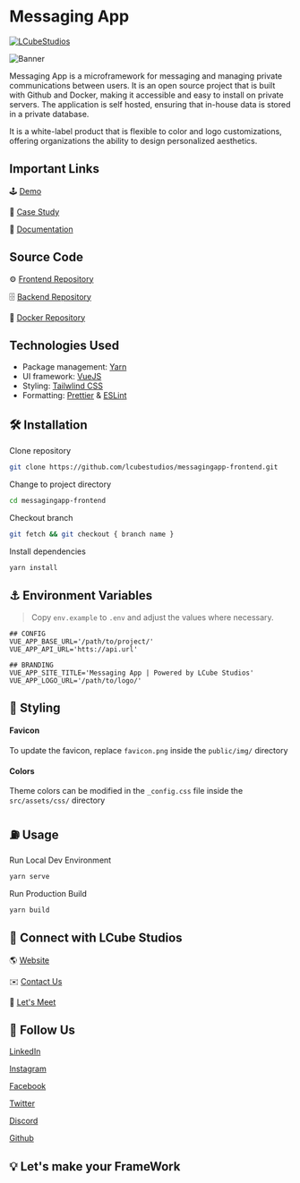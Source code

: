 # Messaging App

[![LCubeStudios](https://badgen.now.sh/badge/Developed%20by/LCube%20Studios/?color=FFCB05)](https://lcubestudios.io)

![Banner](/img/screenshots/banner.png?raw=true "Banner")

Messaging App is a microframework for messaging and managing private communications between users. It is an open source project that is built with Github and Docker, making it accessible and easy to install on private servers. The application is self hosted, ensuring that in-house data is stored in a private database.

It is a white-label product that is flexible to color and logo customizations, offering organizations the ability to design personalized aesthetics.

## Important Links

🕹️ [Demo](https://demo.lcubestudios.io/messagingapp-frontend)

📝 [Case Study](https://lcubestudios.io/work/messaging-app)

📒 [Documentation](/README.md)

## Source Code

⚙️ [Frontend Repository](https://github.com/lcubestudios/messagingapp-frontend)

🗄 ️[Backend Repository](https://github.com/lcubestudios/messagingapp-api)

🐳 [Docker Repository](https://github.com/lcubestudios/messagingapp-docker)

## Technologies Used

- Package management: [Yarn](https://yarnpkg.com/)
- UI framework: [VueJS](https://vuejs.org/)
- Styling: [Tailwlind CSS](https://tailwindcss.com/)
- Formatting: [Prettier](https://prettier.io/) & [ESLint](https://eslint.org/)

## 🛠️ Installation

Clone repository
```sh
git clone https://github.com/lcubestudios/messagingapp-frontend.git
```

Change to project directory
```sh
cd messagingapp-frontend
```

Checkout branch
```sh
git fetch && git checkout { branch name }
```

Install dependencies
```sh
yarn install
```

## ⚓ Environment Variables
> Copy  ```env.example``` to ```.env``` and adjust the values where necessary.

```env
## CONFIG
VUE_APP_BASE_URL='/path/to/project/'
VUE_APP_API_URL='htts://api.url'

## BRANDING
VUE_APP_SITE_TITLE='Messaging App | Powered by LCube Studios'
VUE_APP_LOGO_URL='/path/to/logo/'
```

## 🎨  Styling

#### Favicon
To update the favicon, replace ```favicon.png``` inside the ```public/img/``` directory

#### Colors
Theme colors can be modified in the ```_config.css``` file inside the ```src/assets/css/``` directory

## ⛽ Usage

Run Local Dev Environment 
```sh
yarn serve
```

Run Production Build 
```sh
yarn build
```

## 🤝 Connect with LCube Studios

🌎 [Website](https://Lcubestudios.io)

✉️ [Contact Us](mailto:Contact@lcubestudios.io)

📅 [Let's Meet](https://calendly.com/lcubestudios/30min)

## 🤘 Follow Us
[LinkedIn](https://www.linkedin.com/company/lcubestudios/)

[Instagram](https://www.instagram.com/lcubestudios)

[Facebook](https://www.facebook.com/lcubestudiosnyc/)

[Twitter](https://www.twitter.com/lcubestudios/)

[Discord](https://discord.com/invite/6Ud9x23zaK)

[Github](https://github.com/lcubestudios)

## 💡 Let's make your FrameWork
